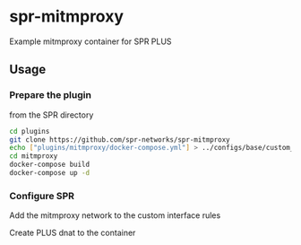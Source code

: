 # spr-mitmproxy
Example mitmproxy container for SPR PLUS

## Usage

### Prepare the plugin
from the SPR directory
```bash
cd plugins
git clone https://github.com/spr-networks/spr-mitmproxy
echo ["plugins/mitmproxy/docker-compose.yml"] > ../configs/base/custom_compose_paths.json
cd mitmproxy
docker-compose build
docker-compose up -d
```

### Configure SPR
Add the mitmproxy network to the custom interface rules

Create PLUS dnat to the container
